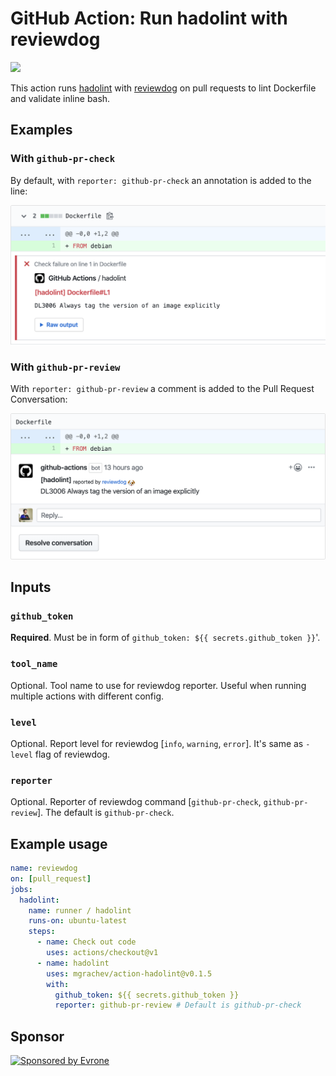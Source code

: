 # GitHub Action: Run hadolint with reviewdog

![](https://github.com/mgrachev/action-hadolint/workflows/Docker%20Image%20CI/badge.svg)

This action runs [hadolint](https://github.com/hadolint/hadolint) with
[reviewdog](https://github.com/reviewdog/reviewdog) on pull requests to lint Dockerfile 
and validate inline bash.

## Examples

### With `github-pr-check`

By default, with `reporter: github-pr-check` an annotation is added to the line:

![Example comment made by the action, with github-pr-check](./examples/example-github-pr-check.png)

### With `github-pr-review`

With `reporter: github-pr-review` a comment is added to the Pull Request Conversation:

![Example comment made by the action, with github-pr-review](./examples/example-github-pr-review.png)

## Inputs

### `github_token`

**Required**. Must be in form of `github_token: ${{ secrets.github_token }}`'.

### `tool_name`

Optional. Tool name to use for reviewdog reporter. Useful when running multiple
actions with different config.

### `level`

Optional. Report level for reviewdog [`info`, `warning`, `error`].
It's same as `-level` flag of reviewdog.

### `reporter`

Optional. Reporter of reviewdog command [`github-pr-check`, `github-pr-review`].
The default is `github-pr-check`.

## Example usage

```yml
name: reviewdog
on: [pull_request]
jobs:
  hadolint:
    name: runner / hadolint
    runs-on: ubuntu-latest
    steps:
      - name: Check out code
        uses: actions/checkout@v1
      - name: hadolint
        uses: mgrachev/action-hadolint@v0.1.5
        with:
          github_token: ${{ secrets.github_token }}
          reporter: github-pr-review # Default is github-pr-check
```

## Sponsor

<p>
  <a href="https://evrone.com/?utm_source=action-hadolint">
    <img src="https://solovev.one/static/evrone-sponsored-300.png" 
      alt="Sponsored by Evrone" width="210">
  </a>
</p>
